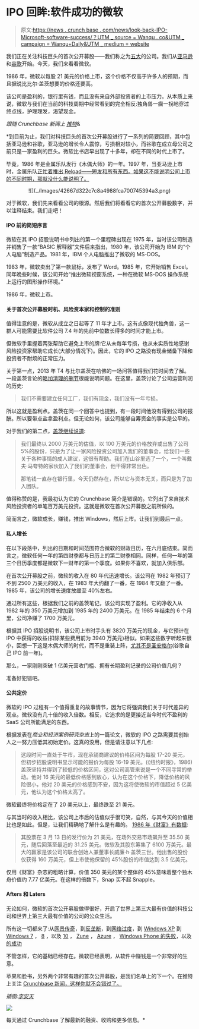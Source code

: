 # IPO 回眸:软件成功的微软

> 原文:[https://news . crunch base . com/news/look-back-IPO-Microsoft-software-success/？UTM _ source = Wanqu . co&UTM _ campaign = Wanqu+Daily&UTM _ medium = website](https://news.crunchbase.com/news/look-back-ipo-microsoft-software-success/?utm_source=wanqu.co&utm_campaign=Wanqu+Daily&utm_medium=website)

我们正在关注科技巨头的首次公开募股——我们称之为[五大](https://news.crunchbase.com/news/techs-5-biggest-players-now-worth-3-trillion/)的公司。我们从[亚马逊](https://news.crunchbase.com/news/look-back-ipo-amazon-giant-progress/)和[谷歌](https://news.crunchbase.com/news/look-back-ipo-google-profit-machine/)开始。今天，我们来看看微软。

1986 年，微软以每股 21 美元的价格上市，这个价格不仅高于许多人的预期，而且据说比比尔·盖茨想要的价格还要高。

该公司是盈利的，银行里有钱，而且没有来自外部投资者的上市压力。从本质上来说，微软与我们在当前的科技周期中经常看到的完全相反:独角兽一瘸一拐地穿过终点线，护理理发，渴望现金。

*跟随 Crunchbase 新闻上* [*推特*](http://www.twitter.com/crunchbasenews)&[](http://www.facebook.com/crunchbasenews)

 *到目前为止，我们对科技巨头的首次公开募股进行了一系列的简要回顾，其中包括亚马逊和谷歌，亚马逊的增长令人震惊，亏损相对较小，而谷歌在成立母公司之前只是一家盈利的巨头。微软比书店早出现了十多年，却在不同的时代上市了。

毕竟，1986 年是金属乐队发行《木偶大师》的一年。1997 年，当亚马逊上市时，金属乐队[正忙着推出 Reload——短发和所有东西。如果这不能说明公司上市的不同时期，那就没什么能说明了。](https://www.youtube.com/watch?v=G-Bn_kD6QN4)

<center>![](../Images/42667d322c7c8a4988fca700745394a3.png)</center>

对于微软，我们先来看看公司的根源。然后我们将看看它的首次公开募股数字，并以注释结束。我们走吧！

#### IPO 前的简短序言

微软在其 IPO 招股说明书中列出的第一个里程碑出现在 1975 年，当时该公司制造并销售了一款“BASIC 解释器”文件后来指出，1980 年，该公司开始为 IBM 的“个人电脑”制造产品。1981 年，IBM 个人电脑推出了微软的 MS-DOS。

1983 年，微软卖出了第一款鼠标，发布了 Word。1985 年，它开始销售 Excel。同年晚些时候，该公司开始“推出微软视窗系统，一种在微软 MS-DOS 操作系统上运行的图形操作环境。”

1986 年，微软上市。

#### 关于首次公开募股时机、风险资本家和控制的准则

值得注意的是，微软从成立之日起等了 11 年才上市。这有点像现代独角兽，这一群人可能需要比软件公司 7.4 年的先前中位数长得多的时间才能上市。

但微软手里握着两张帮助它避免上市的牌:它从未每年亏损，也从未实质性地感谢风险投资家帮助它成长(大部分情况下)。因此，它的 IPO 之路没有现金储备下降和投资者不耐烦的正常压力。

关于第一点，2013 年 T4 与比尔盖茨在哈佛的一场问答值得我们花时间去了解。一段盖茨言论的[略加清理的删节](https://www.quora.com/How-much-venture-capital-did-Microsoft-raise)很能说明问题。在这里，盖茨讨论了公司运营利润的历史:

> 我们不需要建立任何工厂，我们有现金，我们没有一年亏损。

所以这就是盈利点。盖茨在同一个回答中也提到，有一段时间他没有得到公司的报酬。所以要带点盐拿盈利点。但无论如何，该公司能够自筹资金的事实是公平的。

对于我们的第二点，[盖茨继续说道](https://www.quora.com/How-much-venture-capital-did-Microsoft-raise):

> 我们最终以 2000 万美元的估值，以 100 万美元的价格放弃或出售了公司 5%的股份，只是为了让一家风险投资公司加入我们的董事会，给我们一些关于各种事情的成人建议，这很有帮助。我们在山谷里选了一个，一个叫戴夫·马夸特的家伙加入了我们的董事会，他干得非常出色。
> 
> 那笔钱一直存在银行里，今天仍然存在，所以它与资本无关，而只是为了加入团队。

值得称赞的是，我最初认为它的 Crunchbase 简介是错误的。它列出了来自技术风险投资者的单笔百万美元投资。这就是微软在首次公开募股之前所做的。

简而言之，微软成长，赚钱，推出 Windows，然后上市。让我们到最后一点。

#### 私人增长

在以下段落中，列出的日期和时间范围符合微软的财政日历，在六月底结束。简而言之，微软任何一年的第四财季都与日历上的第二财季相同。同样，任何一年的第三个日历季度都是微软下一财年的第一个季度。如果你不喜欢，就加入俱乐部。

在首次公开募股之前，微软的收入在 80 年代迅速增长。该公司在 1982 年预订了不到 2500 万美元的收入，在 1983 年大约翻了一番，在 1984 年又翻了一番。1985 年，该公司的增长速度放缓至 40%左右。

通过所有这些，根据我们之前的盖茨笔记，该公司实现了盈利。它的净收入从 1982 年的 350 万美元增加到 1985 年的 2400 万美元。在 1985 年结束的 6 个月里，公司净赚了 1700 万美元。

根据其 IPO 招股说明书，该公司上市时手头有 3820 万美元的现金，与它预计在 IPO 中获得的收益(扣除某些费用前为 3940 万美元)相似。如果这些数字听起来很小，回想一下这是木偶大师的时代，而不是重装上阵，[尤其不是圣安格尔](https://www.youtube.com/watch?v=LekSjDC7cKs)(谷歌自己 IPO 前一年)。

那么，一家刚刚突破 1 亿美元营收门槛、拥有长期盈利记录的公司价值几何？

准备好犯错吧。

#### 公共定价

微软的 IPO 过程有一个值得重复的故事情节，因为它将强调我们关于时代差异的观点。微软没有几十倍的收入倍数。相反，它追求的是更接近当今时代不盈利的 SaaS 公司所能满足的东西。

根据发表在*商业和经济案例研究杂志*上的一篇论文，微软的 IPO 之路需要其创始人之一努力压低其初始定价。这真的没用，但是请注意以下几点:

> 这段时间一直处于牛市，现在承销商建议的价格区间为每股 17-20 美元，但初步招股说明书显示可能的报价为每股 16-19 美元。(《纽约时报》，1986)盖茨坚持并得到了较低的价格区间，这对公司高管来说是一个不同寻常的举动。他对 16 美元的最低价格感到放心，认为在这个价格下，降低价格的风险很小，他对 20 美元的价格感到不安，因为这将使微软的市值超过 5 亿美元，他认为这个价格太高了。

微软最终将价格定在了 20 美元以上，最终跌至 21 美元。

与其当时的收入相比，该公司上市后的估值似乎很可笑，自然，与其今天的价值相比也是如此。但是，让我们精确地了解什么是有趣的。 [1986 年《财富》有数据](http://fortune.com/2011/03/13/inside-the-deal-that-made-bill-gates-350000000/):

> 其股票在 3 月 13 日的发行价为 21 美元，在场外交易市场飙升至 35.50 美元，随后回落至最近的 31.25 美元。微软及其股东筹集了 6100 万美元。最大的赢家是该公司的联合创始人兼董事长威廉·h·盖茨三世。他出售的股份仅获得 160 万美元，但上市使他保留的 45%股份的市值达到 3.5 亿美元。

仅用《财富》杂志的粗略计算，价值 350 美元的某个整体的 45%意味着整个独木舟价值约 7.77 亿美元。在这样的倍数下，Snap 买不起 Snapple。

#### Afters 和 Laters

无论如何，微软的首次公开募股做得很好，开启了世界上第三大最有价值的科技公司和世界上第三大最有价值的公司的公众生活。

所有这一切都来了:从[网景传奇](http://www.nytimes.com/1997/09/29/business/microsoft-vs-netscape-the-border-war-heats-up.html)，到[反垄断](http://www.seattletimes.com/business/microsoft/long-antitrust-saga-ends-for-microsoft/)，到[网络过度](http://money.cnn.com/2000/04/24/markets/markets_newyork/)，到 [Windows XP](https://techcrunch.com/2014/03/04/windows-xps-lingering-and-troubling-market-share/) 到 [Windows 7](https://techcrunch.com/2011/09/13/microsoft-sold-450-million-copies-of-windows-7/) ， [8](https://thenextweb.com/microsoft/2012/07/18/microsoft-confirms-windows-8-will-go-on-sale-from-october-26/#.tnw_YW10S99G) ，以及 [10](https://techcrunch.com/2014/09/30/microsoft-announces-windows-10/) ， [Zune](https://thenextweb.com/apps/2010/01/24/zune-music-management-software-existence/#.tnw_vDgZWmbQ) ， [Azure](https://thenextweb.com/microsoft/2012/12/13/microsofts-cloud-vision-how-azure-is-the-linchpin-to-the-firms-new-devices-and-services-corporate-strategy/#.tnw_0RGA37ih) ， [Windows Phone 的失败](https://techcrunch.com/2015/12/04/idc-predicts-sluggish-windows-phone-sales-growth/)，以及[的成功](https://techcrunch.com/2014/05/13/outlook-com-bests-gmails-filters-with-a-new-inbox-automation-system/)

不管怎样，它的基础已经存在。微软已经表明，从软件中赚钱是一个非常好的生意。

苹果和脸书，另外两个非常有趣的首次公开募股，是我们名单上的下一个。在推特上关注 [Crunchbase 新闻，这样你就不会错过了。](https://twitter.com/crunchbasenews)

*插图:[李安天](http://www.li-anne.com/)*

![](../Images/091509211a10319f7276344a5ae58f2f.png)

每天通过 Crunchbase 了解最新的融资、收购和更多信息。*